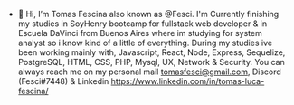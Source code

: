 - 👋 Hi, I’m Tomas Fescina also known as @Fesci. I'm Currently finishing my studies in SoyHenry bootcamp for fullstack web developer & in Escuela DaVinci from Buenos Aires where im studying for system analyst so i know kind of a little of everything.
During my studies ive been working mainly with, Javascript, React, Node, Express, Sequelize, PostgreSQL, HTML, CSS, PHP, Mysql, UX, Network & Security.
You can always reach me on my personal mail tomasfesci@gmail.com, Discord (Fesci#7448) & Linkedin https://www.linkedin.com/in/tomas-luca-fescina/
